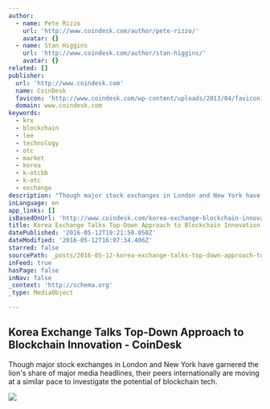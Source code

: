 ```yaml
---
author:
  - name: Pete Rizzo
    url: 'http://www.coindesk.com/author/pete-rizzo/'
    avatar: {}
  - name: Stan Higgins
    url: 'http://www.coindesk.com/author/stan-higgins/'
    avatar: {}
related: []
publisher:
  url: 'http://www.coindesk.com'
  name: CoinDesk
  favicon: 'http://www.coindesk.com/wp-content/uploads/2013/04/favicon1.ico?ffe887'
  domain: www.coindesk.com
keywords:
  - krx
  - blockchain
  - lee
  - technology
  - otc
  - market
  - korea
  - k-otcbb
  - k-otc
  - exchange
description: "Though major stock exchanges in London and New York have garnered the lion's share of major media headlines, their peers internationally are moving at a similar pace to investigate the potential of blockchain tech."
inLanguage: en
app_links: []
isBasedOnUrl: 'http://www.coindesk.com/korea-exchange-blockchain-innovation/'
title: Korea Exchange Talks Top-Down Approach to Blockchain Innovation - CoinDesk
datePublished: '2016-05-12T19:21:50.050Z'
dateModified: '2016-05-12T16:07:34.406Z'
starred: false
sourcePath: _posts/2016-05-12-korea-exchange-talks-top-down-approach-to-blockchain-innovat.md
inFeed: true
hasPage: false
inNav: false
_context: 'http://schema.org'
_type: MediaObject

---
```

<article style=""><h1>Korea Exchange Talks Top-Down Approach to Blockchain Innovation - CoinDesk</h1><p>Though major stock exchanges in London and New York have garnered the lion's share of major media headlines, their peers internationally are moving at a similar pace to investigate the potential of blockchain tech.</p><img src="http://media.coindesk.com/2016/05/korea-won-e1463015465648.jpg" /></article>